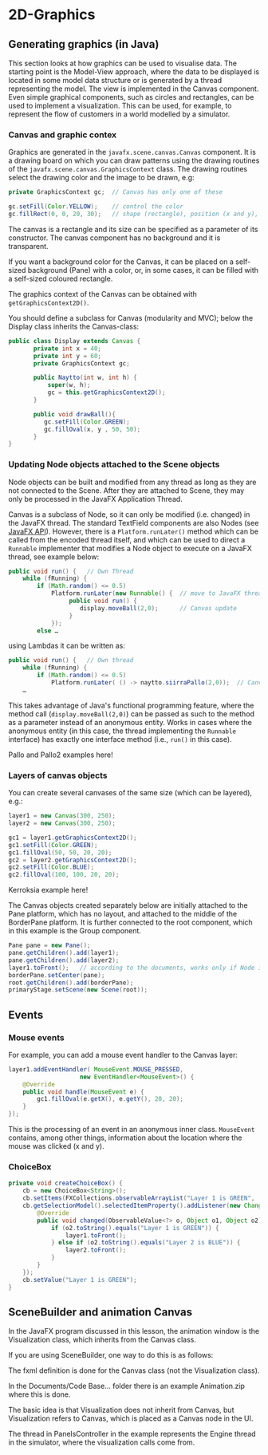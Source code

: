 # 2D-Graphics

## Generating graphics (in Java)

This section looks at how graphics can be used to visualise data. The starting point is the Model-View approach, where the data to be displayed is located in some model data structure or is generated by a thread representing the model. The view is implemented in the Canvas component. Even simple graphical components, such as circles and rectangles, can be used to implement a visualization. This can be used, for example, to represent the flow of customers in a world modelled by a simulator.

### Canvas and graphic contex

Graphics are generated in the `javafx.scene.canvas.Canvas` component. It is a drawing board on which you can draw patterns using the drawing routines of the `javafx.scene.canvas.GraphicsContext` class. The drawing routines select the drawing color and the image to be drawn, e.g:
```Java
private GraphicsContext gc;  // Canvas has only one of these

gc.setFill(Color.YELLOW);    // control the color
gc.fillRect(0, 0, 20, 30);   // shape (rectangle), position (x and y), width and height
```

The canvas is a rectangle and its size can be specified as a parameter of its constructor. The canvas component has no background and it is transparent.

If you want a background color for the Canvas, it can be placed on a self-sized background (Pane) with a color, or, in some cases, it can be filled with a self-sized coloured rectangle.

The graphics context of the Canvas can be obtained with `getGraphicsContext2D()`.

You should define a subclass for Canvas (modularity and MVC); below the Display class inherits the Canvas-class:
```Java
public class Display extends Canvas {
	   private int x = 40;
	   private int y = 60;
	   private GraphicsContext gc;

	   public Naytto(int w, int h) {
	       super(w, h);
	       gc = this.getGraphicsContext2D();
	   }

	   public void drawBall(){
	      gc.setFill(Color.GREEN);
	      gc.fillOval(x, y , 50, 50);
	   }
}
```

### Updating Node objects attached to the Scene objects

Node objects can be built and modified from any thread as long as they are not connected to the Scene. After they are attached to Scene, they may only be processed in the JavaFX Application Thread.

Canvas is a subclass of Node, so it can only be modified (i.e. changed) in the JavaFX thread. The standard TextField components are also Nodes (see [JavaFX API](https://docs.oracle.com/javase/8/javafx/api/toc.htm)). However, there is a `Platform.runLater()` method which can be called from the encoded thread itself, and which can be used to direct a `Runnable` implementer that modifies a Node object to execute on a JavaFX thread, see example below:
```Java
public void run() {   // Own Thread
    while (fRunning) {
        if (Math.random() <= 0.5)
            Platform.runLater(new Runnable() {  // move to JavaFX thread
                 public void run() {
                    display.moveBall(2,0);      // Canvas update
                 }
            });
        else …
```
using Lambdas it can be written as:
```Java
public void run() {   // Own thread
    while (fRunning) {
        if (Math.random() <= 0.5)
            Platform.runLater( () -> naytto.siirraPallo(2,0));  // Canvas update
	…
```
This takes advantage of Java's functional programming feature, where the method call (`display.moveBall(2,0)`) can be passed as such to the method as a parameter instead of an anonymous entity. Works in cases where the anonymous entity (in this case, the thread implementing the `Runnable` interface) has exactly one interface method (i.e., `run()` in this case).

Pallo and Pallo2 examples here!

### Layers of canvas objects

You can create several canvases of the same size (which can be layered), e.g.:
```Java
layer1 = new Canvas(300, 250);
layer2 = new Canvas(300, 250);

gc1 = layer1.getGraphicsContext2D();
gc1.setFill(Color.GREEN);
gc1.fillOval(50, 50, 20, 20);
gc2 = layer2.getGraphicsContext2D();
gc2.setFill(Color.BLUE);
gc2.fillOval(100, 100, 20, 20);
```

Kerroksia example here!

The Canvas objects created separately below are initially attached to the Pane platform, which has no layout, and attached to the middle of the BorderPane platform. It is further connected to the root component, which in this example is the Group component.
```Java
Pane pane = new Pane();
pane.getChildren().add(layer1);
pane.getChildren().add(layer2);
layer1.toFront();   // according to the documents, works only if Node is on Group (cannot verify that)
borderPane.setCenter(pane);
root.getChildren().add(borderPane);
primaryStage.setScene(new Scene(root));
```

## Events


### Mouse events

For example, you can add a mouse event handler to the Canvas layer:
```Java
layer1.addEventHandler( MouseEvent.MOUSE_PRESSED, 
		            new EventHandler<MouseEvent>() {
	@Override
	public void handle(MouseEvent e) {
		gc1.fillOval(e.getX(), e.getY(), 20, 20);
	}
});
```
This is the processing of an event in an anonymous inner class. `MouseEvent` contains, among other things, information about the location where the mouse was clicked (x and y).

### ChoiceBox

```Java
private void createChoiceBox() {
	cb = new ChoiceBox<String>();
	cb.setItems(FXCollections.observableArrayList("Layer 1 is GREEN",  "Layer 2 is BLUE"));
	cb.getSelectionModel().selectedItemProperty().addListener(new ChangeListener<Object>() {
		@Override
		public void changed(ObservableValue<?> o, Object o1, Object o2) {
			if (o2.toString().equals("Layer 1 is GREEN")) {
				layer1.toFront();
			} else if (o2.toString().equals("Layer 2 is BLUE")) {
				layer2.toFront();
			}	
		}
	});
	cb.setValue("Layer 1 is GREEN");
}
```

## SceneBuilder and animation Canvas

In the JavaFX program discussed in this lesson, the animation window is the Visualization class, which inherits from the Canvas class.

If you are using SceneBuilder, one way to do this is as follows:

The fxml definition is done for the Canvas class (not the Visualization class).

In the Documents/Code Base... folder there is an example Animation.zip where this is done.

The basic idea is that Visualization does not inherit from Canvas, but Visualization refers to Canvas, which is placed as a Canvas node in the UI.

The thread in PanelsController in the example represents the Engine thread in the simulator, where the visualization calls come from.